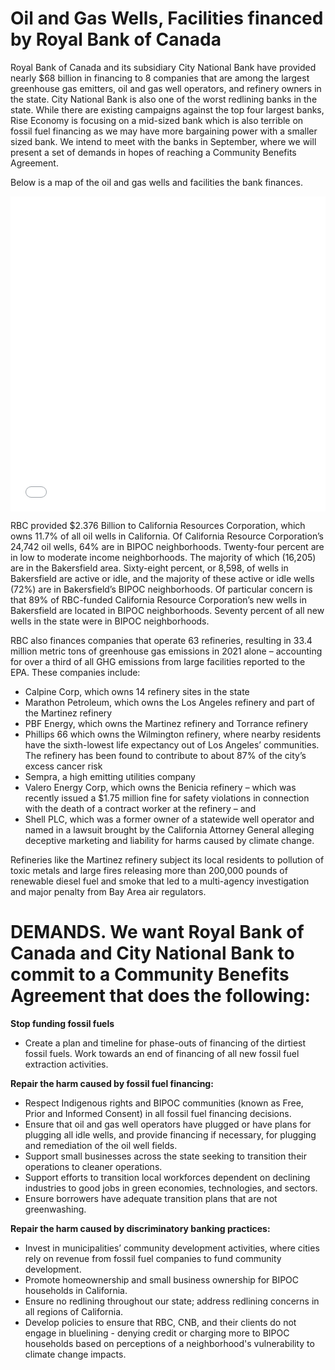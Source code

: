 # Oil and Gas Wells, Facilities financed by Royal Bank of Canada
Royal Bank of Canada and its subsidiary City National Bank have provided nearly $68 billion in financing to 8 companies that are among the largest greenhouse gas emitters, oil and gas well operators, and refinery owners in the state. City National Bank is also one of the worst redlining banks in the state. While there are existing campaigns against the top four largest banks, Rise Economy is focusing on a mid-sized bank which is also terrible on fossil fuel financing as we may have more bargaining power with a smaller sized bank. We intend to meet with the banks in September, where we will present a set of demands in hopes of reaching a Community Benefits Agreement.

Below is a map of the oil and gas wells and facilities the bank finances.

<div class="map-container">
  <iframe
    src="maptestv37.html"
    frameborder="0"
    style="border:0"
    allowfullscreen
  ></iframe>
</div>

<style>
.map-container {
  position: relative;
  width: 100%;
  padding-top: 100%;
}

.map-container iframe {
  position: absolute;
  top: 0;
  left: 0;
  width: 100%;
  height: 100%;
}
</style>
RBC provided $2.376 Billion to California Resources Corporation, which owns 11.7% of all oil wells in California. Of California Resource Corporation’s 24,742 oil wells, 64% are in BIPOC neighborhoods. Twenty-four percent are in low to moderate income neighborhoods. The majority of which (16,205) are in the Bakersfield area. Sixty-eight percent, or 8,598, of wells in Bakersfield are active or idle, and the majority of these active or idle wells (72%) are in Bakersfield’s BIPOC neighborhoods. Of particular concern is that 89% of RBC-funded California Resource Corporation’s new wells in Bakersfield are located in BIPOC neighborhoods. Seventy percent of all new wells in the state were in BIPOC neighborhoods.

RBC also finances companies that operate 63 refineries, resulting in 33.4 million metric tons of greenhouse gas emissions in 2021 alone – accounting for over a third of all GHG emissions from large facilities reported to the EPA. These companies include:
 - Calpine Corp, which owns 14 refinery sites in the state
 - Marathon Petroleum, which owns the Los Angeles refinery and part of the Martinez refinery
 - PBF Energy, which owns the Martinez refinery and Torrance refinery
 - Phillips 66 which owns the Wilmington refinery, where nearby residents have the sixth-lowest life expectancy out of Los Angeles’ communities. The refinery has been found to contribute to about 87% of the city’s excess cancer risk
 - Sempra, a high emitting utilities company
 - Valero Energy Corp, which owns the Benicia refinery – which was recently issued a $1.75 million fine for safety violations in connection with the death of a contract worker at the refinery –  and
 - Shell PLC, which was a former owner of a statewide well operator and named in a lawsuit brought by the California Attorney General alleging deceptive marketing and liability for harms caused by climate change.

Refineries like the Martinez refinery subject its local residents to pollution of toxic metals and large fires releasing more than 200,000 pounds of renewable diesel fuel and smoke that led to a multi-agency investigation and major penalty from Bay Area air regulators. 

# DEMANDS. We want Royal Bank of Canada and City National Bank to commit to a Community Benefits Agreement that does the following:

<strong>Stop funding fossil fuels</strong>

 - Create a plan and timeline for phase-outs of financing of the dirtiest fossil fuels. Work towards an end of financing of all new fossil fuel extraction activities.

<strong>Repair the harm caused by fossil fuel financing:</strong>

 - Respect Indigenous rights and BIPOC communities (known as Free, Prior and Informed Consent) in all fossil fuel financing decisions.
 - Ensure that oil and gas well operators have plugged or have plans for plugging all idle wells, and provide financing if necessary, for plugging and remediation of the oil well fields.
 - Support small businesses across the state seeking to transition their operations to cleaner operations.
 - Support efforts to transition local workforces dependent on declining industries to good jobs in green economies, technologies, and sectors.
 - Ensure borrowers have adequate transition plans that are not greenwashing.

<strong>Repair the harm caused by discriminatory banking practices:</strong>

 - Invest in municipalities’ community development activities, where cities rely on revenue from fossil fuel companies to fund community development.
 - Promote homeownership and small business ownership for BIPOC households in California.
 - Ensure no redlining throughout our state; address redlining concerns in all regions of California.
 - Develop policies to ensure that RBC, CNB, and their clients do not engage in bluelining - denying credit or charging more to BIPOC households based on perceptions of a neighborhood's vulnerability to climate change impacts.
